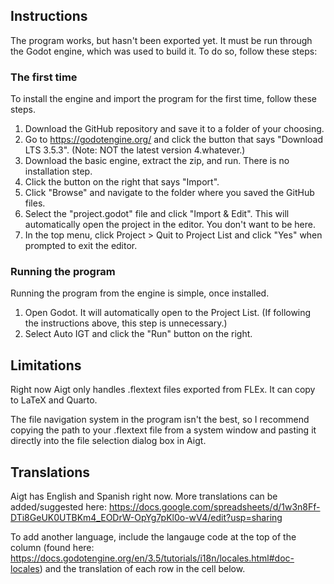 ## Instructions

The program works, but hasn't been exported yet. It must be run through the Godot engine, which was used to build it. To do so, follow these steps:

### The first time

To install the engine and import the program for the first time, follow these steps.

1. Download the GitHub repository and save it to a folder of your choosing.
2. Go to https://godotengine.org/ and click the button that says "Download LTS 3.5.3". (Note: NOT the latest version 4.whatever.)
3. Download the basic engine, extract the zip, and run. There is no installation step.
5. Click the button on the right that says "Import".
6. Click "Browse" and navigate to the folder where you saved the GitHub files.
7. Select the "project.godot" file and click "Import & Edit". This will automatically open the project in the editor. You don't want to be here.
8. In the top menu, click Project > Quit to Project List and click "Yes" when prompted to exit the editor.

### Running the program

Running the program from the engine is simple, once installed.

1. Open Godot. It will automatically open to the Project List. (If following the instructions above, this step is unnecessary.)
2. Select Auto IGT and click the "Run" button on the right.

## Limitations

Right now Aigt only handles .flextext files exported from FLEx. It can copy to LaTeX and Quarto.

The file navigation system in the program isn't the best, so I recommend copying the path to your .flextext file from a system window and pasting it directly into the file selection dialog box in Aigt.

## Translations

Aigt has English and Spanish right now. More translations can be added/suggested here: https://docs.google.com/spreadsheets/d/1w3n8Ff-DTi8GeUK0UTBKm4_EODrW-OpYg7pKl0o-wV4/edit?usp=sharing

To add another language, include the langauge code at the top of the column (found here: https://docs.godotengine.org/en/3.5/tutorials/i18n/locales.html#doc-locales) and the translation of each row in the cell below.
